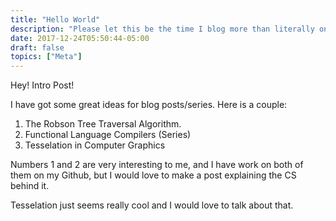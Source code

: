 ```yaml
---
title: "Hello World"
description: "Please let this be the time I blog more than literally once."
date: 2017-12-24T05:50:44-05:00
draft: false
topics: ["Meta"]
---
```



Hey! Intro Post!

I have got some great ideas for blog posts/series. Here is a couple:


1. The Robson Tree Traversal Algorithm.
2. Functional Language Compilers (Series)
3. Tesselation in Computer Graphics


Numbers 1 and 2 are very interesting to me, and I have work on both of them on my Github,
but I would love to make a post explaining the CS behind it.

Tesselation just seems really cool and I would love to talk about that.
